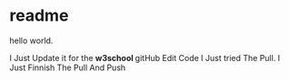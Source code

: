 # readme

hello world.

I Just Update it for the <b> w3school </b> gitHub Edit Code
I Just tried The Pull.
I Just Finnish The Pull And Push
